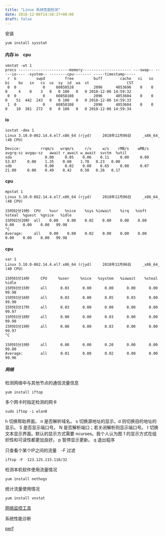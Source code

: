 ```yaml
---
title: "Linux 系统性能检测"
date: 2018-12-06T14:58:27+08:00
draft: false
---
```


安装

```
yum install sysstat
```

#### 内存 io　cpu 

```
vmstat -wt 1
procs -----------------------memory---------------------- ---swap-- -----io---- -system-- --------cpu-------- -----timestamp-----
 r  b         swpd         free         buff        cache   si   so    bi    bo   in   cs  us  sy  id  wa  st                 CST
 0  0            0     60858528         2096      4053696    0    0     0     4    0    3   0   0 100   0   0 2018-12-06 14:59:32
 0  0            0     60858108         2096      4053604    0    0     0    51  442  243   0   0 100   0   0 2018-12-06 14:59:33
 1  0            0     60858108         2096      4053604    0    0     0    10  381  272   0   0 100   0   0 2018-12-06 14:59:34

```

#### io

```
iostat -dmx 1
Linux 3.10.0-862.14.4.el7.x86_64 (rjyd) 	2018年12月06日 	_x86_64_	(40 CPU)

Device:         rrqm/s   wrqm/s     r/s     w/s    rMB/s    wMB/s avgrq-sz avgqu-sz   await r_await w_await  svctm  %util
sda               0.00     0.05    0.06    0.11     0.00     0.00    53.87     0.00    1.35    0.60    1.78   0.23   0.00
sdb               0.00     0.02    0.08    6.65     0.00     0.07    21.00     0.00    0.49    0.42    0.50   0.26   0.17
```
#### cpu

```
mpstat 1
Linux 3.10.0-862.14.4.el7.x86_64 (rjyd) 	2018年12月06日 	_x86_64_	(40 CPU)

15时02分19秒  CPU    %usr   %nice    %sys %iowait    %irq   %soft  %steal  %guest  %gnice   %idle
15时02分20秒  all    0.00    0.00    0.02    0.00    0.00    0.00    0.00    0.00    0.00   99.98
^C
Average:     all    0.00    0.00    0.02    0.00    0.00    0.00    0.00    0.00    0.00   99.98

```

#### cpu

```
sar 1
Linux 3.10.0-862.14.4.el7.x86_64 (rjyd) 	2018年12月06日 	_x86_64_	(40 CPU)

15时03分14秒     CPU     %user     %nice   %system   %iowait    %steal     %idle
15时03分15秒     all      0.03      0.00      0.00      0.00      0.00     99.98
15时03分16秒     all      0.03      0.00      0.05      0.03      0.00     99.90
15时03分17秒     all      0.03      0.00      0.00      0.00      0.00     99.97
15时03分18秒     all      0.00      0.00      0.03      0.00      0.00     99.98
15时03分19秒     all      0.00      0.00      0.03      0.00      0.00     99.97
^C

15时03分19秒     all      0.00      0.00      0.20      0.00      0.00     99.80
Average:        all      0.01      0.00      0.02      0.00      0.00     99.96

```

##### 网络

检测网络中与其他节点的通信流量信息
```
yum install iftop
```

多个网卡时指定检测的网卡
```
sudo iftop -i wlan0
```
h 切换帮助界面。
n 是否解析域名。
s 切换源地址的显示，d 则切换目的地址的显示。
S 是否显示端口号。
N 是否解析端口；若关闭解析则显示端口号。
t 切换文本显示界面。默认的显示方式需要 ncurses。我个人认为图 1 的显示方式在组织性和可读性都更加良好。
p 暂停显示更新。
q 退出程序

只查看个某个IP之间的流量　-F 过滤
```
iftop -F  123.125.115.110/32
```

检测本机软件使用流量情况

```
yum install nethogs
```

统计流量使用情况

```
yum install vnstat
```
[网络监控工具](https://linux.cn/article-9284-1.html)


系统性能诊断

[perf](https://github.com/digoal/blog/blob/master/201611/20161127_01.md)

